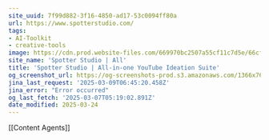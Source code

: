 ```yaml
---
site_uuid: 7f99d882-3f16-4850-ad17-53c0094ff80a
url: https://www.spotterstudio.com/
tags:
- AI-Toolkit
- creative-tools
image: https://cdn.prod.website-files.com/669970bc2507a55cf11c7d5e/66cf98288874e4463ad16e65_spotter-studio-img.png
site_name: 'Spotter Studio | All'
title: 'Spotter Studio | All-in-one YouTube Ideation Suite'
og_screenshot_url: https://og-screenshots-prod.s3.amazonaws.com/1366x768/80/false/e2b5f9e76d2b3da32ce84112d40beb0858f9089bebe6bc88ce9b7bbe1911f582.jpeg
jina_last_request: '2025-03-09T06:45:20.458Z'
jina_error: "Error occurred"
og_last_fetch: '2025-03-07T05:19:02.891Z'
date_modified: 2025-03-24
---
```



[[Content Agents]]
